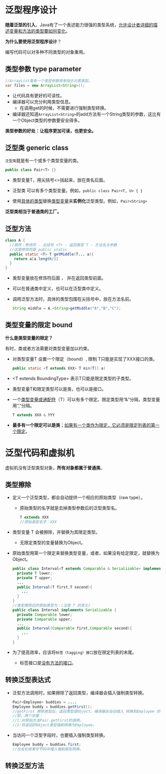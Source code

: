 # 泛型程序设计

**随着泛型的引入**，Java有了一个表述能力很强的类型系统，<u>允许设计者详细的描述变量和方法的类型要如何变化</u>。



**为什么要使用泛型程序设计**？

编写代码可以对多种不同类型的对象重用。



##  类型参数 type parameter

```java
//ArrayList类有一个类型参数用来指示元素类型。
var files = new ArrayList<String>();
```

- 让代码具有更好的可读性。
- 编译器可以充分利用类型信息。
  - 在调用get的时候，不需要进行强制类型转换。
- 编译器还知道`ArrayList<String>`的add方法有一个String类型的参数，这比有一个Object类型的参数要安全得多。

**类型参数的好处：让程序更加可读，也更安全。**



## 泛型类 generic class

`泛型类`就是有一个或多个类型变量的类。

```java
public class Pair<T> {}
```

- 类型变量T，用尖括号<>括起来，放在类名后面。
- 泛型类 可以有多个类型变量。例如，`public class Pair<T, U> { }`

- 使用<u>具体的类型</u>替换<u>类型变量</u>来**实例化**泛型类型。例如，`Pair<String>`

**泛型类相当于普通类的工厂。**



## 泛型方法

```java
class A {
  //顺序：修饰符 - 尖括号 <T> - 返回类型 T - 方法名与参数
  //这里修饰符是 public static
  public static <T> T getMiddle(T... a){
    return a[a.length/2]
  }
}
```

- 类型变量放在修饰符后面 ， 并在返回类型前面。

- 可以在普通类中定义，也可以在泛型类中定义。

- 调用泛型方法时，具体的类型包围在尖括号中，放在方法名前。

  ```java
  String middle = A.<String>getMiddle("A","B","C");
  ```



## 类型变量的限定 bound

**什么是类型变量的限定？**

有时，类或者方法需要对类型变量加以约束。



- 对类型变量T 设置一个限定（bound）, 限制 T只能是实现了XXX接口的类。

  ```java
  public static <T extends XXX> T min(T[] a)
  ```

- \<T extends  BoundingType\> 表示T只能是限定类型的子类型。

- 类型变量T和限定类型可以是类，也可以是接口。

- 一个<u>类型变量或通配符</u>（T）可以有多个限定。限定类型用“&”分隔，类型变量用“,”分隔。

  ```java
  T extends XXX & YYY
  ```

- **最多有一个限定可以是类**；<u>如果有一个类作为限定，它必须是限定列表的第一个限定</u>。



# 泛型代码和虚拟机

虚拟机没有泛型类型对象，**所有对象都属于普通类**。

## 类型擦除

- 定义一个泛型类型，都会自动提供一个相应的原始类型（raw type）。

  - 原始类型的名字就是去掉类型参数后的泛型类型名。

    ```java
    T extends XXX
    //原始类型名字：XXX
    ```

- 类型变量 T 会被擦除，并替换为其限定类型。
  - 无限定类型的变量替换为Object。

- 原始类型用第一个限定来替换类型变量，或者，如果没有给定限定，就替换为Object。

  ```java
  public class Interval<T extends Comparable & Serializable> implements Serializable {
    private T lower;
    private T upper;
    ...
    public Interval(T first,T second){
      ...
    }
  }
  //类型擦除后的原始类型为：(注意 T 的变化)
  public class Interval implements Serializable {
    private Comparable lower;
    private Comparable upper;
    ...
    public Interval(Comparable first,Comparable second){
      ...
    }
  }
  ```

- 为了提高效率，应该将`标签（tagging）接口`放在限定列表的末尾。
  - 标签接口是<u>没有方法的接口</u>。

## 转换泛型表达式

- 泛型方法调用时，如果擦除了返回类型，编译器会插入强制类型转换。

  ```java
  Pair<Employee> buddies = ...;
  Employee buddy = buddies.getFirst();
  //getFirst 擦除类型后，返回类型是Object。编译器会自动插入 转换到Employee 的强制类型转换。
  //即，两个步骤：
  //1:对原始方法Pair.getFirst的调用。
  //2:将返回的Object类型强制转换为Employee。
  ```

- 当访问一个泛型字段时，也要插入强制类型转换。

  ```java
  Employee buddy = buddies.first;
  //也会在结果字节码中插入强制类型转换。
  ```

  

## 转换泛型方法

